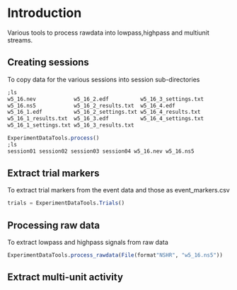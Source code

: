 # Introduction
Various tools to process rawdata into lowpass,highpass and multiunit streams.

## Creating sessions

To copy data for the various sessions into session sub-directories

```julia
;ls
w5_16.nev            w5_16_2.edf          w5_16_3_settings.txt
w5_16.ns5            w5_16_2_results.txt  w5_16_4.edf
w5_16_1.edf          w5_16_2_settings.txt w5_16_4_results.txt
w5_16_1_results.txt  w5_16_3.edf          w5_16_4_settings.txt
w5_16_1_settings.txt w5_16_3_results.txt

ExperimentDataTools.process()
;ls
session01 session02 session03 session04 w5_16.nev w5_16.ns5
```

## Extract trial markers

To extract trial markers from the event data and those as event_markers.csv

```julia
trials = ExperimentDataTools.Trials()
```

## Processing raw data

To extract lowpass and highpass signals from raw data
```julia
ExperimentDataTools.process_rawdata(File(format"NSHR", "w5_16.ns5"))
```

## Extract multi-unit activity
